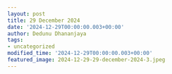 ```yaml
---
layout: post
title: 29 December 2024
date: '2024-12-29T00:00:00.003+00:00'
author: Dedunu Dhananjaya
tags:
- uncategorized
modified_time: '2024-12-29T00:00:00.003+00:00'
featured_image: 2024-12-29-29-december-2024-3.jpeg
---
```


